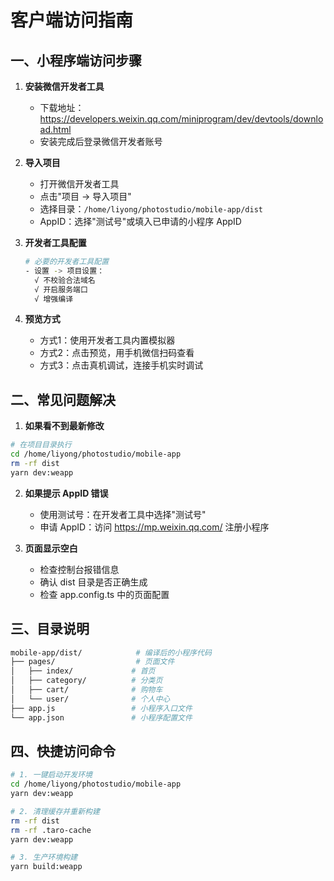 # 客户端访问指南

## 一、小程序端访问步骤

1. **安装微信开发者工具**
   - 下载地址：https://developers.weixin.qq.com/miniprogram/dev/devtools/download.html
   - 安装完成后登录微信开发者账号

2. **导入项目**
   - 打开微信开发者工具
   - 点击"项目 -> 导入项目"
   - 选择目录：`/home/liyong/photostudio/mobile-app/dist`
   - AppID：选择"测试号"或填入已申请的小程序 AppID

3. **开发者工具配置**
   ```bash
   # 必要的开发者工具配置
   - 设置 -> 项目设置：
     √ 不校验合法域名
     √ 开启服务端口
     √ 增强编译
   ```

4. **预览方式**
   - 方式1：使用开发者工具内置模拟器
   - 方式2：点击预览，用手机微信扫码查看
   - 方式3：点击真机调试，连接手机实时调试

## 二、常见问题解决

1. **如果看不到最新修改**
```bash
# 在项目目录执行
cd /home/liyong/photostudio/mobile-app
rm -rf dist
yarn dev:weapp
```

2. **如果提示 AppID 错误**
   - 使用测试号：在开发者工具中选择"测试号"
   - 申请 AppID：访问 https://mp.weixin.qq.com/ 注册小程序

3. **页面显示空白**
   - 检查控制台报错信息
   - 确认 dist 目录是否正确生成
   - 检查 app.config.ts 中的页面配置

## 三、目录说明

```bash
mobile-app/dist/            # 编译后的小程序代码
├── pages/                  # 页面文件
│   ├── index/             # 首页
│   ├── category/          # 分类页
│   ├── cart/              # 购物车
│   └── user/              # 个人中心
├── app.js                 # 小程序入口文件
└── app.json               # 小程序配置文件
```

## 四、快捷访问命令

```bash
# 1. 一键启动开发环境
cd /home/liyong/photostudio/mobile-app
yarn dev:weapp

# 2. 清理缓存并重新构建
rm -rf dist
rm -rf .taro-cache
yarn dev:weapp

# 3. 生产环境构建
yarn build:weapp
```

